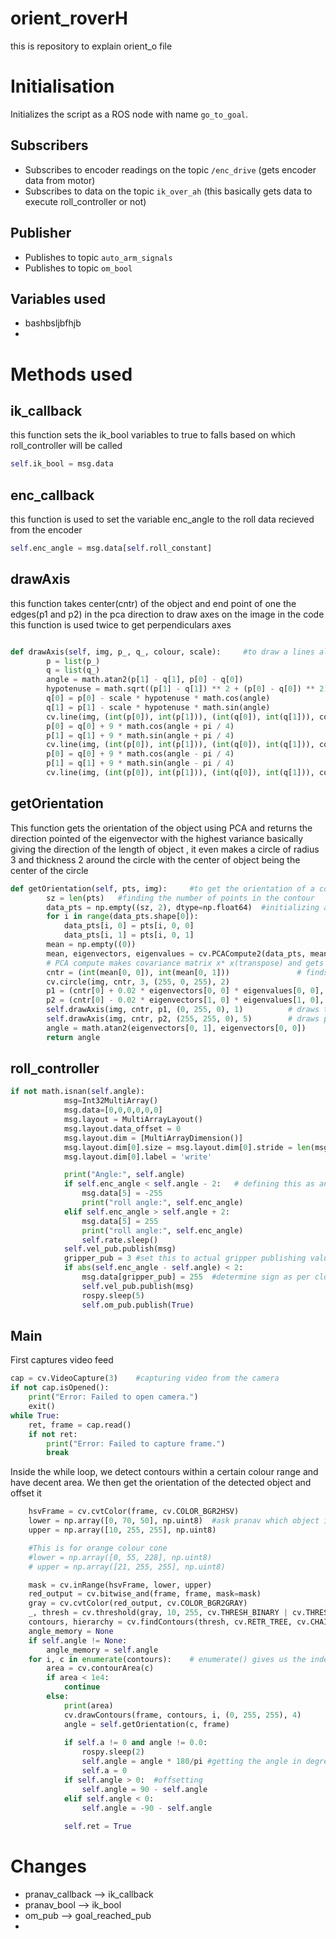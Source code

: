 # orient_roverH
this is repository to explain orient_o file 

# Initialisation 
Initializes the script as a ROS node with name `go_to_goal`.

## Subscribers
- Subscribes to encoder readings on the topic `/enc_drive` (gets encoder data from motor)
- Subscribes to data on the topic `ik_over_ah` (this basically gets data to execute roll_controller or not)

## Publisher
- Publishes to topic `auto_arm_signals`
- Publishes to topic `om_bool`

## Variables used
- bashbsljbfhjb
- 


# Methods used

## ik_callback
this function sets the ik_bool variables to true to falls based on which roll_controller will be called 
``` python
self.ik_bool = msg.data
```
## enc_callback
this function is used to set the variable enc_angle to the roll data recieved from the encoder 
``` python
self.enc_angle = msg.data[self.roll_constant]
```
## drawAxis
this function takes center(cntr) of the object and end point of one the edges(p1 and p2) in the pca direction to draw axes on the image 
in the code this function is used twice to get perpendiculars axes

``` python

def drawAxis(self, img, p_, q_, colour, scale):		#to draw a lines along the desired object
		p = list(p_)
		q = list(q_)
		angle = math.atan2(p[1] - q[1], p[0] - q[0])
		hypotenuse = math.sqrt((p[1] - q[1]) ** 2 + (p[0] - q[0]) ** 2)
		q[0] = p[0] - scale * hypotenuse * math.cos(angle)
		q[1] = p[1] - scale * hypotenuse * math.sin(angle)
		cv.line(img, (int(p[0]), int(p[1])), (int(q[0]), int(q[1])), colour, 1, cv.LINE_AA)
		p[0] = q[0] + 9 * math.cos(angle + pi / 4)
		p[1] = q[1] + 9 * math.sin(angle + pi / 4)
		cv.line(img, (int(p[0]), int(p[1])), (int(q[0]), int(q[1])), colour, 1, cv.LINE_AA)
		p[0] = q[0] + 9 * math.cos(angle - pi / 4)
		p[1] = q[1] + 9 * math.sin(angle - pi / 4)
		cv.line(img, (int(p[0]), int(p[1])), (int(q[0]), int(q[1])), colour, 1, cv.LINE_AA)
```
## getOrientation 
This function gets the orientation of the object using PCA and returns the direction pointed of the eigenvector with the highest variance basically giving the direction of the length of object , it even makes a circle of radius 3 and thickness 2 around the circle with the center of object being the center of the circle 

``` python
def getOrientation(self, pts, img):		#to get the orientation of a contour
		sz = len(pts)	#finding the number of points in the contour
		data_pts = np.empty((sz, 2), dtype=np.float64)	#initializing a numpy array to store the coordinates of contour points
		for i in range(data_pts.shape[0]):
			data_pts[i, 0] = pts[i, 0, 0]
			data_pts[i, 1] = pts[i, 0, 1]
		mean = np.empty((0))
		mean, eigenvectors, eigenvalues = cv.PCACompute2(data_pts, mean)	#eigenvector correspoding to the highest eigenvalue is the orientation in PCA calculation
		# PCA compute makes covariance matrix x* x(transpose) and gets its eigen values and eigen vecots 
		cntr = (int(mean[0, 0]), int(mean[0, 1]))               # finds center of the object using mean of the data points 
		cv.circle(img, cntr, 3, (255, 0, 255), 2)
		p1 = (cntr[0] + 0.02 * eigenvectors[0, 0] * eigenvalues[0, 0], cntr[1] + 0.02 * eigenvectors[0, 1] * eigenvalues[0, 0])   # uses the largest eigenvalues corresponding eigenvector to get length
		p2 = (cntr[0] - 0.02 * eigenvectors[1, 0] * eigenvalues[1, 0], cntr[1] - 0.02 * eigenvectors[1, 1] * eigenvalues[1, 0])  # uses the second largest eigenvalues corresponding eigenvector to get width	
		self.drawAxis(img, cntr, p1, (0, 255, 0), 1)          # draws the required axes in lenght
		self.drawAxis(img, cntr, p2, (255, 255, 0), 5)        # draws perpendicular axes in width 
		angle = math.atan2(eigenvectors[0, 1], eigenvectors[0, 0])
		return angle
```
## roll_controller

``` python
if not math.isnan(self.angle):
			msg=Int32MultiArray()
			msg.data=[0,0,0,0,0,0]
			msg.layout = MultiArrayLayout()
			msg.layout.data_offset = 0
			msg.layout.dim = [MultiArrayDimension()]
			msg.layout.dim[0].size = msg.layout.dim[0].stride = len(msg.data)
			msg.layout.dim[0].label = 'write'

			print("Angle:", self.angle)
			if self.enc_angle < self.angle - 2:   # defining this as anticlockwise rotation
				msg.data[5] = -255
				print("roll angle:", self.enc_angle)
			elif self.enc_angle > self.angle + 2:
				msg.data[5] = 255
				print("roll angle:", self.enc_angle)
				self.rate.sleep()
			self.vel_pub.publish(msg)
			gripper_pub = 3 #set this to actual gripper publishing value while testing
			if abs(self.enc_angle - self.angle) < 2:
				msg.data[gripper_pub] = 255  #determine sign as per closing and opening
				self.vel_pub.publish(msg)
				rospy.sleep(5)
				self.om_pub.publish(True)
```

## Main
First captures video feed 

``` python
cap = cv.VideoCapture(3)	#capturing video from the camera
if not cap.isOpened():
	print("Error: Failed to open camera.")
	exit()
while True:
	ret, frame = cap.read()
	if not ret:
		print("Error: Failed to capture frame.")
		break
```
Inside the while loop, we detect contours within a certain colour range and have decent area. We then get the orientation of the detected object and offset it

```python
	hsvFrame = cv.cvtColor(frame, cv.COLOR_BGR2HSV)
	lower = np.array([0, 70, 50], np.uint8)  #ask pranav which object is this used to detect
	upper = np.array([10, 255, 255], np.uint8)

	#This is for orange colour cone
	#lower = np.array([0, 55, 228], np.uint8)
	# upper = np.array([21, 255, 255], np.uint8)

	mask = cv.inRange(hsvFrame, lower, upper)
	red_output = cv.bitwise_and(frame, frame, mask=mask)
	gray = cv.cvtColor(red_output, cv.COLOR_BGR2GRAY)
	_, thresh = cv.threshold(gray, 10, 255, cv.THRESH_BINARY | cv.THRESH_OTSU)
	contours, hierarchy = cv.findContours(thresh, cv.RETR_TREE, cv.CHAIN_APPROX_SIMPLE)
	angle_memory = None
	if self.angle != None:
		angle_memory = self.angle
	for i, c in enumerate(contours):	# enumerate() gives us the index and value of an element in an array
		area = cv.contourArea(c)           
		if area < 1e4:
			continue
		else:
			print(area)
			cv.drawContours(frame, contours, i, (0, 255, 255), 4)
			angle = self.getOrientation(c, frame)
			
			if self.a != 0 and angle != 0.0:
				rospy.sleep(2)
				self.angle = angle * 180/pi	#getting the angle in degrees
				self.a = 0
			if self.angle > 0:	#offsetting
				self.angle = 90 - self.angle
			elif self.angle < 0:
				self.angle = -90 - self.angle
			
			self.ret = True
```





# Changes 
- pranav_callback --> ik_callback
- pranav_bool --> ik_bool
- om_pub --> goal_reached_pub
- 
